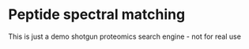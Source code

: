 # Peptide spectral matching

This is just a demo shotgun proteomics search engine - not for real use